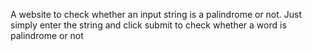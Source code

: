 A website to check whether an input string is a palindrome or not.
Just simply enter the string and click submit to check whether a word is palindrome or not
